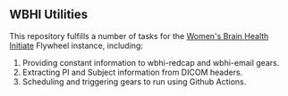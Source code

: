 ## WBHI Utilities

This repository fulfills a number of tasks for the [Women's Brain Health Initiate](https://wbhi.ucsb.edu/) Flywheel instance, including:
1. Providing constant information to wbhi-redcap and wbhi-email gears.
1. Extracting PI and Subject information from DICOM headers.
1. Scheduling and triggering gears to run using Github Actions.
